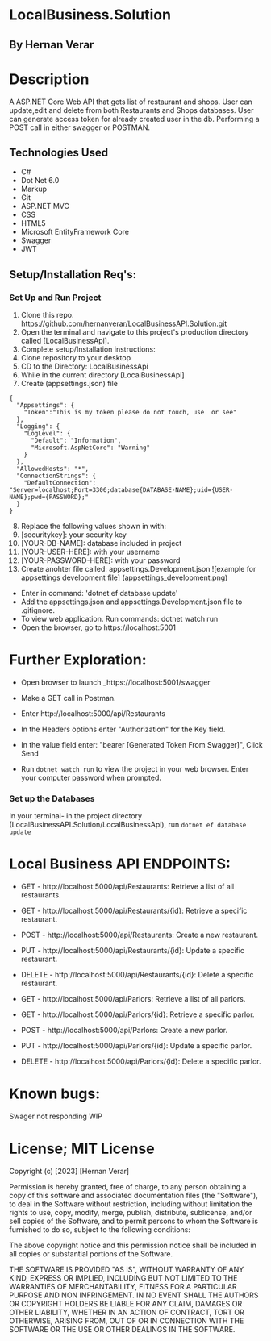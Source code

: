 
# LocalBusiness.Solution


## By Hernan Verar

# Description 
A ASP.NET Core Web API that gets list of restaurant and shops.  User can update,edit and delete from both Restaurants and Shops databases.  User can generate access token for already created user in the db.  Performing a POST call in either swagger or POSTMAN.

## Technologies Used
* C#
* Dot Net 6.0
* Markup
* Git
* ASP.NET MVC
* CSS
* HTML5
* Microsoft EntityFramework Core
* Swagger
* JWT

## Setup/Installation Req's:

### Set Up and Run Project
1. Clone this repo. https://github.com/hernanverar/LocalBusinessAPI.Solution.git
2. Open the terminal and navigate to this project's production directory called [LocalBusinessApi].
3. Complete setup/Installation instructions:
4. Clone repository to your desktop 
5. CD to the Directory: LocalBusinessApi
6. While in the current directory [LocalBusinessApi]  
7. Create (appsettings.json) file 

``````
{
  "Appsettings": {
    "Token":"This is my token please do not touch, use  or see"
  },
  "Logging": {
    "LogLevel": {
      "Default": "Information",
      "Microsoft.AspNetCore": "Warning"
    }
  },
  "AllowedHosts": "*",
  "ConnectionStrings": {
    "DefaultConnection": "Server=localhost;Port=3306;database{DATABASE-NAME};uid={USER-NAME};pwd={PASSWORD};"
  }
}
``````

8. Replace the following values shown in with: 
9. [securitykey]: your security key
10. [YOUR-DB-NAME]: database included in project
11. [YOUR-USER-HERE]: with your username
12. [YOUR-PASSWORD-HERE]: with your password
13. Create anohter file called: appsettings.Development.json ![example for appsettings development file] (appsettings_development.png) 
* Enter in command: 'dotnet ef database update'
* Add the appsettings.json and appsettings.Development.json file to .gitignore.
* To view web application. Run commands: dotnet watch run 
* Open the browser, go to https://localhost:5001
# Further Exploration:
* Open browser to launch _https://localhost:5001/swagger  
* Make a GET call in Postman. 
* Enter http://localhost:5000/api/Restaurants
* In the Headers options enter "Authorization" for the Key field. 
* In the value field enter: "bearer [Generated Token From Swagger]", Click Send


* Run ```dotnet watch run``` to view the project in your web browser. Enter your computer password when prompted.


### Set up the Databases

In your terminal- in the project directory (LocalBusinessAPI.Solution/LocalBusinessApi), run ```dotnet ef database update```

# Local Business API ENDPOINTS:
 
* GET - http://localhost:5000/api/Restaurants: Retrieve a list of all restaurants.

* GET - http://localhost:5000/api/Restaurants/{id}: Retrieve a specific restaurant.

* POST - http://localhost:5000/api/Restaurants: Create a new restaurant.

* PUT - http://localhost:5000/api/Restaurants/{id}: Update a specific restaurant.

* DELETE - http://localhost:5000/api/Restaurants/{id}: Delete a specific restaurant.

* GET - http://localhost:5000/api/Parlors: Retrieve a list of all parlors.

* GET - http://localhost:5000/api/Parlors/{id}: Retrieve a specific parlor.

* POST - http://localhost:5000/api/Parlors: Create a new parlor.

* PUT - http://localhost:5000/api/Parlors/{id}: Update a specific parlor.

* DELETE - http://localhost:5000/api/Parlors/{id}: Delete a specific parlor.


# Known bugs: 
  Swager not responding WIP

# License; MIT License

Copyright (c) [2023] [Hernan Verar]

Permission is hereby granted, free of charge, to any person obtaining a copy of this software and associated documentation files (the "Software"), to deal in the Software without restriction, including without limitation the rights to use, copy, modify, merge, publish, distribute, sublicense, and/or sell copies of the Software, and to permit persons to whom the Software is furnished to do so, subject to the following conditions:

The above copyright notice and this permission notice shall be included in all copies or substantial portions of the Software.

THE SOFTWARE IS PROVIDED "AS IS", WITHOUT WARRANTY OF ANY KIND, EXPRESS OR IMPLIED, INCLUDING BUT NOT LIMITED TO THE WARRANTIES OF MERCHANTABILITY, FITNESS FOR A PARTICULAR PURPOSE AND NON INFRINGEMENT. IN NO EVENT SHALL THE AUTHORS OR COPYRIGHT HOLDERS BE LIABLE FOR ANY CLAIM, DAMAGES OR OTHER LIABILITY, WHETHER IN AN ACTION OF CONTRACT, TORT OR OTHERWISE, ARISING FROM, OUT OF OR IN CONNECTION WITH THE SOFTWARE OR THE USE OR OTHER DEALINGS IN THE SOFTWARE.